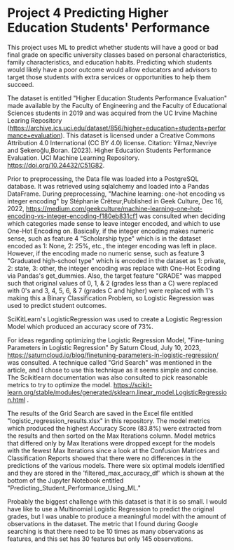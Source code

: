 # Project 4 Predicting Higher Education Students' Performance

This project uses ML to predict whether students will have a good or bad final grade on specific university classes based on personal characteristics, family characteristics, and education habits. Predicting which students would likely have a poor outcome would allow educators and advisors to target those students with extra services or opportunities to help them succeed.

The dataset is entitled "Higher Education Students Performance Evaluation" made available by the Faculty of Engineering and the Faculty of Educational Sciences students in 2019 and was acquired from the UC Irvine Machine Learing Repository (https://archive.ics.uci.edu/dataset/856/higher+education+students+performance+evaluation). This dataset is licensed under a Creative Commons Attribution 4.0 International (CC BY 4.0) license. Citation: Yilmaz,Nevriye and Şekeroğlu,Boran. (2023). Higher Education Students Performance Evaluation. UCI Machine Learning Repository. https://doi.org/10.24432/C51G82.

Prior to preprocessing, the Data file was loaded into a PostgreSQL database. It was retrieved using sqlalchemy and loaded into a Pandas DataFrame. During preprocessing, "Machine learning: one-hot encoding vs integer encoding" by Stéphanie Crêteur,Published in Geek Culture, Dec 16, 2022, https://medium.com/geekculture/machine-learning-one-hot-encoding-vs-integer-encoding-f180eb831cf1 was consulted when deciding which categories made sense to leave integer encoded, and which to use One-Hot Encoding on. Basically, if the integer encoding makes numeric sense, such as feature 4 "Scholarship type" which is in the dataset encoded as 1: None, 2: 25%, etc., the integer encoding was left in place. However, if the encoding made no numeric sense, such as feature 3 "Graduated high-school type" which is encoded in the dataset as 1: private, 2: state, 3: other, the integer encoding was replace with One-Hot Ecoding via Pandas's get_dummies. Also, the target feature "GRADE" was mapped such that original values of 0, 1, & 2 (grades less than a C) were replaced with 0's and 3, 4, 5, 6, & 7 (grades C and higher) were replaced with 1's making this a Binary Classification Problem, so Logistic Regression was used to predict student outcomes.

SciKitLearn's LogisticRegression was used to create a Logistic Regression Model which produced an accuracy score of 73%.

For ideas regarding optimizing the Logistic Regression Model, "Fine-tuning Parameters in Logistic Regression" By Saturn Cloud, July 10, 2023, https://saturncloud.io/blog/finetuning-parameters-in-logistic-regression/ was consulted. A technique called "Grid Search" was mentioned in the article, and I chose to use this technique as it seems simple and concise. The Scikitlearn documentation was also consulted to pick reasonable metrics to try to optimize the model. https://scikit-learn.org/stable/modules/generated/sklearn.linear_model.LogisticRegression.html .

The results of the Grid Search are saved in the Excel file entitled "logistic_regression_results.xlsx" in this repository. The model metrics which produced the highest Accuracy Score (83.8%) were extracted from the results and then sorted on the Max Iterations column. Model metrics that differed only by Max Iterations were dropped except for the models with the fewest Max Iterations since a look at the Confusion Matrices and Classification Reports showed that there were no differences in the predictions of the various models. There were six optimal models identified and they are stored in the 'filtered_max_accuracy_df' which is shown at the bottom of the Jupyter Notebook entitled "Predicting_Student_Performance_Using_ML."

Probably the biggest challenge with this dataset is that it is so small. I would have like to use a Multinomial Logistic Regression to predict the original grades, but I was unable to produce a meaningful model with the amount of observations in the dataset. The metric that I found during Google searching is that there need to be 10 times as many observations as features, and this set has 30 features but only 145 observations.
